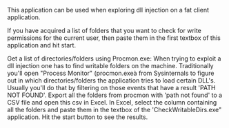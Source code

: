This application can be used when exploring dll injection on a fat client application.

If you have acquired a list of folders that you want to check for write permissions for the current user, then paste them in the first textbox of this application and hit start.

Get a list of directories/folders using Procmon.exe:
When trying to exploit a dll injection one has to find writable folders on the machine.
Traditionally you'll open "Process Monitor" (procmon.exeà from Sysinternals to figure out in which directories/folders the application tries to load certain DLL's.
Usually you'll do that by filtering on those events that have a result 'PATH NOT FOUND'.
Export all the folders from procmon with 'path not found' to a CSV file and open this csv in Excel. In Excel, select the column containing all the folders and paste them in the textbox of the 'CheckWritableDirs.exe" application. 
Hit the start button to see the results.


